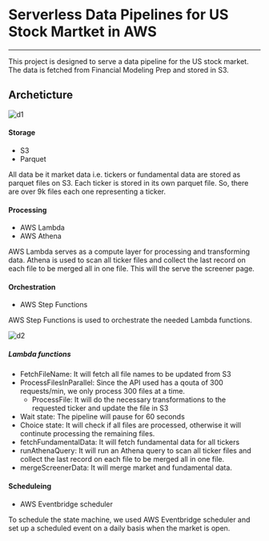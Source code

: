 # Serverless Data Pipelines for US Stock Martket in AWS
-----------------
This project is designed to serve a data pipeline for the US stock market. The data is fetched from Financial Modeling Prep and stored in S3.

## Archeticture
![d1](md_assets\AWS_diagram.png)

#### Storage 
- S3
- Parquet

All data be it market data i.e. tickers or fundamental data are stored as parquet files on S3. Each ticker is stored in its own parquet file. So, there are over 9k files each one representing a ticker. 

#### Processing
- AWS Lambda
- AWS Athena

AWS Lambda serves as a compute layer for processing and transforming data. Athena is used to scan all ticker files and collect the last record on each file to be merged all in one file. This will the serve the screener page.

#### Orchestration
- AWS Step Functions

AWS Step Functions is used to orchestrate the needed Lambda functions.

![d2](md_assets\stepfunctions_graph.png)

##### Lambda functions
- FetchFileName: It will fetch all file names to be updated from S3
- ProcessFilesInParallel: Since the API used has a qouta of 300 requests/min, we only process 300 files at a time.
    - ProcessFile: It will do the necessary transformations to the requested ticker and update the file in S3
- Wait state: The pipeline will pause for 60 seconds
- Choice state: It will check if all files are processed, otherwise it will continute processing the remaining files.
- fetchFundamentalData: It will fetch fundamental data for all tickers
- runAthenaQuery: It will run an Athena query to scan all ticker files and collect the last record on each file to be merged all in one file.
- mergeScreenerData: It will merge market and fundamental data.

#### Scheduleing
- AWS Eventbridge scheduler

To schedule the state machine, we used AWS Eventbridge scheduler and set up a scheduled event on a daily basis when the market is open.